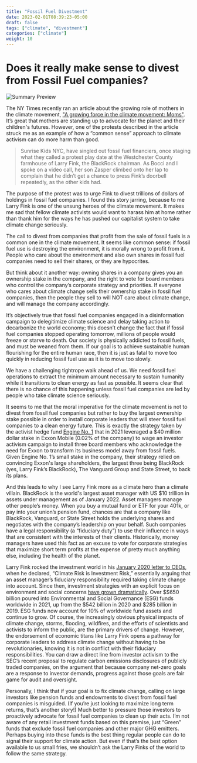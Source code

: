 ```yaml
---
title: "Fossil Fuel Divestment"
date: 2023-02-01T08:39:23-05:00
draft: false
tags: ["climate", "divestment"]
categories: ["climate"]
weight: 10
---
```


# Does it really make sense to divest from Fossil Fuel companies?

![Summary Preview](/images/earth_scales.webp)

The NY Times recently ran an article about the growing role of mothers in the climate movement,
["A growing force in the climate movement: Moms"](https://www.nytimes.com/2022/03/11/climate/climate-change-moms-mothers.html).
It’s great that mothers are standing up to advocate for the planet and their children's futures.  However, one of the
protests described in the article struck me as an example of how a “common sense” approach to climate activism can do more
harm than good.

> Sunrise Kids NYC, have singled out fossil fuel financiers, once staging what they called a protest play date at the
> Westchester County farmhouse of Larry Fink, the BlackRock chairman. As Bocci and I spoke on a video call, her son Zasper
> climbed onto her lap to complain that he didn’t get a chance to press Fink’s doorbell repeatedly, as the other kids had.

The purpose of the protest was to urge Fink to divest trillions of dollars of holdings in fossil fuel companies.  I found this
story jarring, because to me Larry Fink is one of the unsung heroes of the climate movement.  It makes me sad that fellow
climate activists would want to harass him at home rather than thank him for the ways he has pushed our capitalist system to
take climate change seriously.

The call to divest from companies that profit from the sale of fossil fuels is a common one in the climate movement.  It seems
like common sense: if fossil fuel use is destroying the environment, it is morally wrong to profit from it.  People who care
about the environment and also own shares in fossil fuel companies need to sell their shares, or they are hypocrites.

But think about it another way: owning shares in a company gives you an ownership stake in the company, and the right to vote
for board members who control the company’s corporate strategy and priorities.  If everyone who cares about climate change
sells their ownership stake in fossil fuel companies, then the people they sell to will NOT care about climate change, and will
manage the company accordingly.

It’s objectively true that fossil fuel companies engaged in a disinformation campaign to delegitimize climate science and delay
taking action to decarbonize the world economy; this doesn’t change the fact that if fossil fuel companies stopped operating
tomorrow, millions of people would freeze or starve to death.  Our society is physically addicted to fossil fuels, and must be
weaned from  them.  If our goal is to achieve sustainable human flourishing for the entire human race, then it is just as fatal
to move too quickly in reducing fossil fuel use as it is to move too slowly.

We have a challenging tightrope walk ahead of us. We need fossil fuel operations to extract the minimum amount necessary to
sustain humanity while it transitions to clean energy as fast as possible.  It seems clear that there is no chance of this
happening unless fossil fuel companies are led by people who take climate science seriously.

It seems to me that the moral imperative for the climate movement is not to divest from fossil fuel companies but rather to buy
the largest ownership stake possible in order to install corporate leaders that will steer fossil fuel companies to a clean
energy future.  This is exactly the strategy taken by the activist hedge fund [Engine No. 1](https://en.wikipedia.org/wiki/Engine_No._1) that in 2021 leveraged a \$40 million  dollar stake in Exxon Mobile (0.02% of the company) to wage an investor activism campaign to install three board members who acknowledge the need for Exxon to transform its business model away from fossil fuels.  Given Engine No. 1’s small stake in the company, their strategy relied on convincing Exxon's large shareholders, the largest three being BlackRock (yes, Larry Fink’s BlackRock), The Vanguard Group and State Street, to back its plans.

And this leads to why I see Larry Fink more as a climate hero than a climate villain.  BlackRock is the world's largest asset manager with US \$10 trillion in assets under management as of January 2022.  Asset managers manage other people’s money.  When you buy a mutual fund or ETF for your 401k, or pay into your union’s pension fund, chances are that a company like BlackRock, Vanguard, or State Street holds the underlying shares and negotiates with the company’s leadership on your behalf.  Such companies have a legal responsibility (a “fiduciary duty”) to use their influence in ways that are consistent with the interests of their clients.  Historically, money managers have used this fact as an excuse to vote for corporate strategies that maximize short term profits at the expense of pretty much anything else, including the health of the planet.

Larry Fink rocked the investment world in his [January 2020 letter to CEOs](https://www.blackrock.com/us/individual/larry-fink-ceo-letter), when he declared, “Climate Risk is Investment Risk,” essentially arguing that an asset manager’s fiduciary responsibility required taking climate change into account.  Since then, investment strategies with an explicit focus on environment and social concerns [have grown dramatically](https://www.reuters.com/markets/us/how-2021-became-year-esg-investing-2021-12-23/). Over $\$650 billion poured into Environmental and Social Governance (ESG) funds worldwide in 2021, up from the \$542 billion in 2020 and \$285 billion in 2019. ESG funds now account for 10% of worldwide fund assets and continue to grow.  Of course, the increasingly obvious physical impacts of climate change, storms, flooding, wildfires,  and the efforts of scientists and activists to inform the public, are the primary drivers of change.  However, the endorsement of economic titans like Larry Fink opens a pathway for corporate leaders to address climate change without having to be revolutionaries, knowing it is not in conflict with their fiduciary responsibilities.   You can draw a direct line from investor activism to the SEC’s recent proposal to regulate carbon emissions disclosures of publicly traded companies, on the argument that because company net-zero goals are a response to investor demands, progress against those goals are fair game for audit and oversight.

Personally, I think that if your goal is to fix climate change, calling on large investors like pension funds and endowments to divest from fossil fuel companies is misguided. (If you’re just looking to maximize long term returns, that’s another story!)   Much better to pressure those investors to proactively advocate for fossil fuel companies to clean up their acts.  I’m not aware of any retail investment funds based on this premise, just “Green” funds that exclude fossil fuel companies and other major GHG emitters.  Perhaps buying into these funds is the best thing regular people can do to signal their support for climate action.  But even if that’s the best option available to us small fries, we shouldn’t ask the Larry Finks of the world to follow the same strategy.



